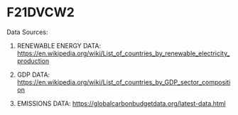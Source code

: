 # F21DVCW2
Data Sources: 

1. RENEWABLE ENERGY DATA: https://en.wikipedia.org/wiki/List_of_countries_by_renewable_electricity_production

2. GDP DATA: https://en.wikipedia.org/wiki/List_of_countries_by_GDP_sector_composition

3. EMISSIONS DATA: https://globalcarbonbudgetdata.org/latest-data.html
